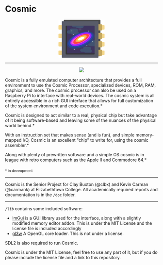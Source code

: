 # Cosmic

<div style="text-align:center">
    <img style="width:30%" src="./doc/img/logo.png">
</div>

----


<p align="center">
<a href="https://action-badges.now.sh"><img src="https://action-badges.now.sh/clbx/cosmic" /></a>
</p>

Cosmic is a fully emulated computer architecture that provides a full environment to use the Cosmic Processor, specialized devices, ROM, RAM, graphics, and more. The cosmic processor can also be used on a Raspberry Pi to interface with real-world devices. The cosmic system is all entirely accessible in a rich GUI interface that allows for full customization of the system environment and code execution.*


Cosmic is designed to act similar to a real, physical chip but take advantage of it being software-based and leaving some of the nuances of the physical world behind.*

With an instruction set that makes sense (and is fun), and simple memory-mapped I/O, Cosmic is an excellent "chip" to write for, using the cosmic assembler.*

Along with plenty of prewritten software and a simple OS cosmic is in league with retro computers such as the Apple II and Commodore 64.*

<sub>* in deveopment</sub>

-----

Cosmic is the Senior Project for Clay Buxton (@clbx) and Kevin Carman (@carmank) at Elizabethtown College. All academically required reports and documentation is in the ``/doc`` folder.

----

``/lib`` contains some included software:
*  [ImGui](https://github.com/ocornut/imgui) is a GUI library used for the interface, along with a slightly modified memory editor addon. This is under the MIT License and the license file is included accordingly
* [gl3w](https://github.com/skaslev/gl3w) A OpenGL core loader. This is not under a license. 

SDL2 is also required to run Cosmic.


Cosmic is under the MIT License, feel free to use any part of it, but if you do please include the license file and a link to this repository.
